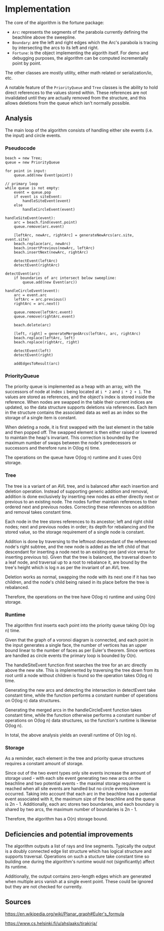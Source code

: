 # Implementation

The core of the algorithm is the fortune package:

* `Arc`: represents the segments of the parabola currently defining the beachline above the sweepline.
* `Boundary`: are the left and right edges which the Arc's parabola is tracing by intersecting the arcs to its left and right.
* `Fortune`: is the object implementing the algorith itself. For demo and debugging purposes, the algorithm can be computed incrementally point by point.

The other classes are mostly utility, either math related or serialization/io, etc.

A notable feature of the `PriorityQueue` and `Tree` classes is the ability to hold direct references to the values stored within. These references are not invalidated until they are actually removed from the structure, and this allows deletions from the queue which isn't normally possible.

## Analysis

The main loop of the algorithm consists of handling either site events (i.e. the input) and circle events.

### Pseudocode

```
beach = new Tree;
queue = new PriorityQueue

for point in input:
	queue.add(new Event(point))

// primary loop 
while queue is not empty:
	event = queue.pop
	if event is siteEvent:
		handleSiteEvent(event)
	else
		handleCircleEvent(event)

handleSiteEvent(event):
	arc = beach.find(event.point)
	queue.remove(arc.event)

	[leftArc, newArc, rightArc] = generateNewArcs(arc.site, event.site)
	beach.replace(arc, newArc)
	beach.insertPrevious(newArc, leftArc)
	beach.insertNext(newArc, rightArc)

	detectEvent(leftArc)
	detectEvent(rightArc)

detectEvent(arc)
	if boundaries of arc intersect below sweepline:
		queue.add(new Event(arc))

handleCircleEvent(event):
	arc = event.arc
	leftArc = arc.previous()
	rightArc = arc.next()

	queue.remove(leftArc.event)
	queue.remove(rightArc.event)

	beach.delete(arc)

	[left, right] = generateMergedArcs(leftArc, arc, rightArc)
	beach.replace(leftArc, left)
	beach.replace(rightArc, right)

	detectEvent(left)
	detectEvent(right)

	addEdgesToResult(arc)
```

### PriorityQueue

The priority queue is implemented as a heap with an array, with the successors of node at index `i` being located at `i * 2` and `i * 2 + 1`. The values are stored as references, and the object's index is stored inside the reference. When nodes are swapped in the table their current indices are updated, so the data structure supports deletions via references. Each item in the structure contains the associated data as well as an index so the storage of a single item is constant.

When deleting a node, it is first swapped with the last element in the table and then popped off. The swapped element is then either raised or lowered to maintain the heap's invariant. This correction is bounded by the maximum number of swaps between the node's predecessors or successors and therefore runs in O(log n) time.

The operations on the queue have O(log n) runtime and it uses O(n) storage.

### Tree

The tree is a variant of an AVL tree, and is balanced after each insertion and deletion operation. Instead of supporting generic addition and removal, addition is done exclusively by inserting new nodes as either directly next or previous to an existing node. The nodes further maintain references to their ordered next and previous nodes. Correcting these references on addition and removal takes constant time.

Each node in the tree stores references to its ancestor; left and right child nodes; next and previous nodes in order; its depth for rebalancing and the stored value, so the storage requirement of a single node is constant.

Addition is done by traversing to the leftmost descendant of the referenced node's right subtree, and the new node is added as the left child of that descendant for inserting a node next to an existing one (and vice versa for inserting previous to). Given that the tree is balanced, the traversal down to a leaf node, and traversal up to a root to rebalance it, are bound by the tree's height which is log n as per the invariant of an AVL tree.

Deletion works as normal, swapping the node with its next one if it has two children, and the node's child being raised in its place before the tree is rebalanced.

Therefore, the operations on the tree have O(log n) runtime and using O(n) storage.

### Runtime

The algorithm first inserts each point into the priority queue taking O(n log n) time.

Given that the graph of a voronoi diagram is connected, and each point in the input generates a single face, the number of vertices has an upper bound linear to the number of faces as per Euler's theorem. Since vertices are handled as circle events the primary loop is bounded by O(n).

The handleSiteEvent function first searches the tree for an arc directly above the new site. This is implemented by traversing the tree down from its root until a node without children is found so the operation takes O(log n) time.

Generating the new arcs and detecting the intersection in detectEvent take constant time, while the function performs a constant number of operations on O(log n) data structures.

Generating the merged arcs in the handleCircleEvent function takes constant time, while the function otherwise performs a constant number of operations on O(log n) data structures, so the function's runtime is likewise O(log n).

In total, the above analysis yields an overall runtime of O(n log n).

### Storage

As a reminder, each element in the tree and priority queue structures requires a constant amount of storage.

Since out of the two event types only site events increase the amount of storage used - with each site event generating two new arcs on the beachline and two potential events - the maximal storage requirement is reached when all site events are handled but no circle events have occurred. Taking into account that each arc in the beachline has a potential event associated with it, the maximum size of the beachline and the queue is 2n - 1. Additionally, each arc stores two boundaries, and each boundary is shared by two arcs, the maximum number of boundaries is 2n - 1.

Therefore, the algorithm has a O(n) storage bound.

## Deficiencies and potential improvements

The algorithm outputs a list of rays and line segments. Typically the output is a doubly connected edge list structure which has logical structure and supports traversal. Operations on such a stucture take constant time so building one during the algorithm's runtime would not (significantly) affect its runtime.

Additionally, the output contains zero-length edges which are generated when multiple arcs vanish at a single event point. These could be ignored but they are not checked for currently.

## Sources

https://en.wikipedia.org/wiki/Planar_graph#Euler's_formula

https://www.cs.helsinki.fi/u/ahslaaks/tirakirja/
